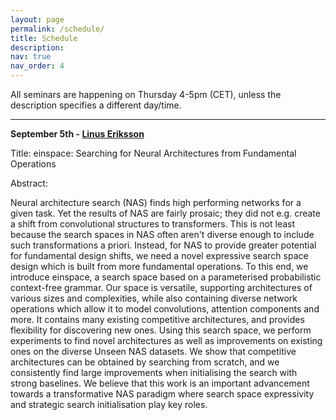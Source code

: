 ```yaml
---
layout: page
permalink: /schedule/
title: Schedule
description: 
nav: true
nav_order: 4
---
```



All seminars are happening on Thursday 4-5pm (CET), unless the description specifies a different day/time.



---------

**September 5th - [Linus Eriksson](https://linusericsson.github.io/)**

Title: einspace: Searching for Neural Architectures from Fundamental Operations


Abstract: 

Neural architecture search (NAS) finds high performing networks for a given task. Yet the results of NAS are fairly prosaic; they did not e.g. create a shift from convolutional structures to transformers. This is not least because the search spaces in NAS often aren't diverse enough to include such transformations a priori. Instead, for NAS to provide greater potential for fundamental design shifts, we need a novel expressive search space design which is built from more fundamental operations. To this end, we introduce einspace, a search space based on a parameterised probabilistic context-free grammar. Our space is versatile, supporting architectures of various sizes and complexities, while also containing diverse network operations which allow it to model convolutions, attention components and more. It contains many existing competitive architectures, and provides flexibility for discovering new ones. Using this search space, we perform experiments to find novel architectures as well as improvements on existing ones on the diverse Unseen NAS datasets. We show that competitive architectures can be obtained by searching from scratch, and we consistently find large improvements when initialising the search with strong baselines. We believe that this work is an important advancement towards a transformative NAS paradigm where search space expressivity and strategic search initialisation play key roles.


